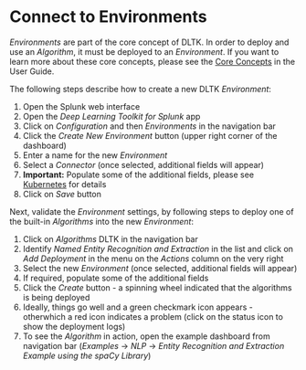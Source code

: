 # Connect to Environments

*Environments* are part of the core concept of DLTK. In order to deploy and use an *Algorithm*, it must be deployed to an *Environment*. If you want to learn more about these core concepts, please see the [Core Concepts](../../user/core/README.md) in the User Guide.

The following steps describe how to create a new DLTK *Environment*:

1. Open the Splunk web interface
2. Open the *Deep Learning Toolkit for Splunk* app
3. Click on *Configuration* and then *Environments* in the navigation bar
4. Click the *Create New Environment* button (upper right corner of the dashboard)
5. Enter a name for the new *Environment*
6. Select a *Connector* (once selected, additional fields will appear)
7. **Important:** Populate some of the additional fields, please see [Kubernetes](kubernetes.md) for details
8. Click on *Save* button

Next, validate the *Environment* settings, by following steps to deploy one of the built-in *Algorithms* into the new *Environment*:

1. Click on *Algorithms* DLTK in the navigation bar
2. Identify *Named Entity Recognition and Extraction* in the list and click on *Add Deployment* in the menu on the *Actions* column on the very right
3. Select the new *Environment* (once selected, additional fields will appear)
4. If required, populate some of the additional fields
5. Click the *Create* button - a spinning wheel indicated that the algorithms is being deployed
6. Ideally, things go well and a green checkmark icon appears - otherwhich a red icon indicates a problem (click on the status icon to show the deployment logs)
7. To see the *Algorithm* in action, open the example dashboard from navigation bar (*Examples* -> *NLP* -> *Entity Recognition and Extraction Example using the spaCy Library*)
